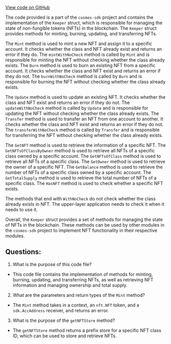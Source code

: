 [View code on GitHub](https://github.com/cosmos/cosmos-sdk.git/x/nft/keeper/nft.go)

The code provided is a part of the `cosmos-sdk` project and contains the implementation of the `Keeper` struct, which is responsible for managing the state of non-fungible tokens (NFTs) in the blockchain. The `Keeper` struct provides methods for minting, burning, updating, and transferring NFTs. 

The `Mint` method is used to mint a new NFT and assign it to a specific account. It checks whether the class and NFT already exist and returns an error if they do. The `mintWithNoCheck` method is called by `Mint` and is responsible for minting the NFT without checking whether the class already exists. The `Burn` method is used to burn an existing NFT from a specific account. It checks whether the class and NFT exist and returns an error if they do not. The `burnWithNoCheck` method is called by `Burn` and is responsible for burning the NFT without checking whether the class already exists. 

The `Update` method is used to update an existing NFT. It checks whether the class and NFT exist and returns an error if they do not. The `updateWithNoCheck` method is called by `Update` and is responsible for updating the NFT without checking whether the class already exists. The `Transfer` method is used to transfer an NFT from one account to another. It checks whether the class and NFT exist and returns an error if they do not. The `transferWithNoCheck` method is called by `Transfer` and is responsible for transferring the NFT without checking whether the class already exists. 

The `GetNFT` method is used to retrieve the information of a specific NFT. The `GetNFTsOfClassByOwner` method is used to retrieve all NFTs of a specific class owned by a specific account. The `GetNFTsOfClass` method is used to retrieve all NFTs of a specific class. The `GetOwner` method is used to retrieve the owner of a specific NFT. The `GetBalance` method is used to retrieve the number of NFTs of a specific class owned by a specific account. The `GetTotalSupply` method is used to retrieve the total number of NFTs of a specific class. The `HasNFT` method is used to check whether a specific NFT exists. 

The methods that end with `WithNoCheck` do not check whether the class already exists in NFT. The upper-layer application needs to check it when it needs to use it. 

Overall, the `Keeper` struct provides a set of methods for managing the state of NFTs in the blockchain. These methods can be used by other modules in the `cosmos-sdk` project to implement NFT functionality in their respective modules.
## Questions: 
 1. What is the purpose of this code file?
- This code file contains the implementation of methods for minting, burning, updating, and transferring NFTs, as well as retrieving NFT information and managing ownership and total supply.

2. What are the parameters and return types of the `Mint` method?
- The `Mint` method takes in a context, an `nft.NFT` token, and a `sdk.AccAddress` receiver, and returns an error.

3. What is the purpose of the `getNFTStore` method?
- The `getNFTStore` method returns a prefix store for a specific NFT class ID, which can be used to store and retrieve NFTs.